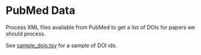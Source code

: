 # PubMed Data

Process XML files available from PubMed to get a list of DOIs for papers we should process.

See [sample_dois.tsv](notebooks/output/sample_dois.tsv) for a sample of DOI ids.

